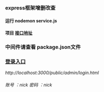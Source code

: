 ### express框架增删改查
#### 运行 nodemon service.js
#### 项目 [接口地址](http://localhost:3000/api/index.html/)
### 中间件请查看 package.json文件
### [登录入口](http://localhost:3000/public/admin/login.html) 
*http://localhost:3000/public/admin/login.html*
###### 账号 ：nick 密码 ：nick


